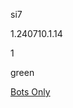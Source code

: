 si7

1.240710.1.14

1

green

[Bots Only](https://www.lakeshorelearning.com/assets/html/do_not_visit.html)